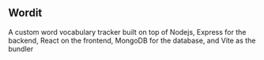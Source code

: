 ## Wordit

A custom word vocabulary tracker built on top of Nodejs, Express for the backend, React on the frontend, MongoDB for the database, and Vite as the bundler
